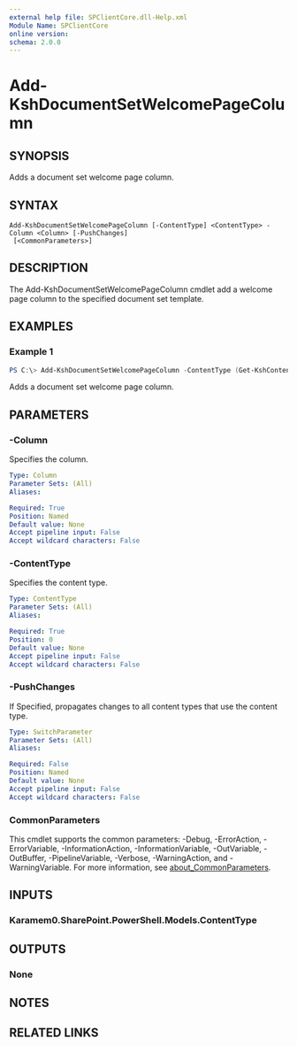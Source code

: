 ```yaml
---
external help file: SPClientCore.dll-Help.xml
Module Name: SPClientCore
online version:
schema: 2.0.0
---
```


# Add-KshDocumentSetWelcomePageColumn

## SYNOPSIS
Adds a document set welcome page column.

## SYNTAX

```
Add-KshDocumentSetWelcomePageColumn [-ContentType] <ContentType> -Column <Column> [-PushChanges]
 [<CommonParameters>]
```

## DESCRIPTION
The Add-KshDocumentSetWelcomePageColumn cmdlet add a welcome page column to the specified document set template.

## EXAMPLES

### Example 1
```powershell
PS C:\> Add-KshDocumentSetWelcomePageColumn -ContentType (Get-KshContentType -ContentTypeId '0x0120D5200014BC33BECFD5C340922C6D6CECC7830D') -Column (Get-KshColumn -ColumnId '35aa78a6-66d7-472c-ab6b-d534193842af') -PushChanges
```

Adds a document set welcome page column.

## PARAMETERS

### -Column
Specifies the column.

```yaml
Type: Column
Parameter Sets: (All)
Aliases:

Required: True
Position: Named
Default value: None
Accept pipeline input: False
Accept wildcard characters: False
```

### -ContentType
Specifies the content type.

```yaml
Type: ContentType
Parameter Sets: (All)
Aliases:

Required: True
Position: 0
Default value: None
Accept pipeline input: False
Accept wildcard characters: False
```

### -PushChanges
If Specified, propagates changes to all content types that use the content type.

```yaml
Type: SwitchParameter
Parameter Sets: (All)
Aliases:

Required: False
Position: Named
Default value: None
Accept pipeline input: False
Accept wildcard characters: False
```

### CommonParameters
This cmdlet supports the common parameters: -Debug, -ErrorAction, -ErrorVariable, -InformationAction, -InformationVariable, -OutVariable, -OutBuffer, -PipelineVariable, -Verbose, -WarningAction, and -WarningVariable. For more information, see [about_CommonParameters](http://go.microsoft.com/fwlink/?LinkID=113216).

## INPUTS

### Karamem0.SharePoint.PowerShell.Models.ContentType

## OUTPUTS

### None

## NOTES

## RELATED LINKS
